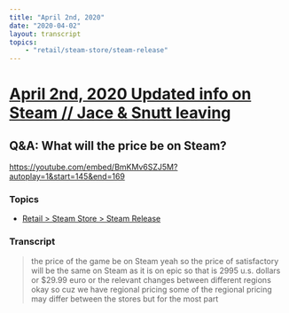 ```yaml
---
title: "April 2nd, 2020"
date: "2020-04-02"
layout: transcript
topics: 
    - "retail/steam-store/steam-release"
---
```

# [April 2nd, 2020 Updated info on Steam // Jace & Snutt leaving](../2020-04-02.md)
## Q&A: What will the price be on Steam?
https://youtube.com/embed/BmKMv6SZJ5M?autoplay=1&start=145&end=169
### Topics
* [Retail > Steam Store > Steam Release](../topics/retail/steam-store/steam-release.md)

### Transcript

> the price of the game be on Steam yeah
> so the price of satisfactory will be the
> same on Steam as it is on epic so that
> is 2995 u.s. dollars or $29.99 euro or
> the relevant changes between different
> regions
> okay so cuz we have regional pricing
> some of the regional pricing may differ
> between the stores but for the most part
